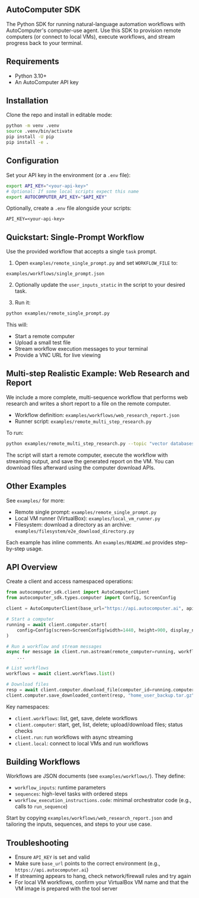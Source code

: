 ## AutoComputer SDK

The Python SDK for running natural-language automation workflows with AutoComputer's computer-use agent. Use this SDK to provision remote computers (or connect to local VMs), execute workflows, and stream progress back to your terminal.

## Requirements

- Python 3.10+
- An AutoComputer API key

## Installation

Clone the repo and install in editable mode:

```bash
python -m venv .venv
source .venv/bin/activate
pip install -U pip
pip install -e .
```

## Configuration

Set your API key in the environment (or a `.env` file):

```bash
export API_KEY="<your-api-key>"
# Optional: If some local scripts expect this name
export AUTOCOMPUTER_API_KEY="$API_KEY"
```

Optionally, create a `.env` file alongside your scripts:

```
API_KEY=<your-api-key>
```

## Quickstart: Single-Prompt Workflow

Use the provided workflow that accepts a single `task` prompt.

1) Open `examples/remote_single_prompt.py` and set `WORKFLOW_FILE` to:

```
examples/workflows/single_prompt.json
```

2) Optionally update the `user_inputs_static` in the script to your desired task.

3) Run it:

```bash
python examples/remote_single_prompt.py
```

This will:
- Start a remote computer
- Upload a small test file
- Stream workflow execution messages to your terminal
- Provide a VNC URL for live viewing

## Multi-step Realistic Example: Web Research and Report

We include a more complete, multi-sequence workflow that performs web research and writes a short report to a file on the remote computer.

- Workflow definition: `examples/workflows/web_research_report.json`
- Runner script: `examples/remote_multi_step_research.py`

To run:

```bash
python examples/remote_multi_step_research.py --topic "vector databases" --results 5 --outfile "/home/user/research_report.md"
```

The script will start a remote computer, execute the workflow with streaming output, and save the generated report on the VM. You can download files afterward using the computer download APIs.

## Other Examples

See `examples/` for more:

- Remote single prompt: `examples/remote_single_prompt.py`
- Local VM runner (VirtualBox): `examples/local_vm_runner.py`
- Filesystem: download a directory as an archive: `examples/filesystem/e2e_download_directory.py`

Each example has inline comments. An `examples/README.md` provides step-by-step usage.

## API Overview

Create a client and access namespaced operations:

```python
from autocomputer_sdk.client import AutoComputerClient
from autocomputer_sdk.types.computer import Config, ScreenConfig

client = AutoComputerClient(base_url="https://api.autocomputer.ai", api_key=os.environ["API_KEY"])

# Start a computer
running = await client.computer.start(
    config=Config(screen=ScreenConfig(width=1440, height=900, display_num=0), os_name="linux").model_dump(),
)

# Run a workflow and stream messages
async for message in client.run.astream(remote_computer=running, workflow=workflow, user_inputs={"task": "..."}):
    ...

# List workflows
workflows = await client.workflows.list()

# Download files
resp = await client.computer.download_file(computer_id=running.computer_id, remote_path="/home/user", is_dir=True)
client.computer.save_downloaded_content(resp, "home_user_backup.tar.gz")
```

Key namespaces:
- `client.workflows`: list, get, save, delete workflows
- `client.computer`: start, get, list, delete; upload/download files; status checks
- `client.run`: run workflows with async streaming
- `client.local`: connect to local VMs and run workflows

## Building Workflows

Workflows are JSON documents (see `examples/workflows/`). They define:
- `workflow_inputs`: runtime parameters
- `sequences`: high-level tasks with ordered steps
- `workflow_execution_instructions.code`: minimal orchestrator code (e.g., calls to `run_sequence`)

Start by copying `examples/workflows/web_research_report.json` and tailoring the inputs, sequences, and steps to your use case.

## Troubleshooting

- Ensure `API_KEY` is set and valid
- Make sure `base_url` points to the correct environment (e.g., `https://api.autocomputer.ai`)
- If streaming appears to hang, check network/firewall rules and try again
- For local VM workflows, confirm your VirtualBox VM name and that the VM image is prepared with the tool server
